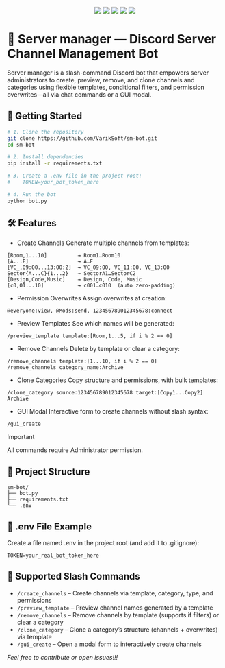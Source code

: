 <p align="center"> <img src="https://img.shields.io/badge/version-1.0.0-blue?style=flat-square" /> <img src="https://img.shields.io/badge/status-beta-yellow?style=flat-square" /> <img src="https://img.shields.io/badge/license-MIT-green?style=flat-square" /> <img src="https://img.shields.io/badge/python-3.10+-blue?style=flat-square&logo=python" /> <img src="https://img.shields.io/badge/discord.py-2.x-blueviolet?style=flat-square&logo=discord" /> </p>

# 🔧 Server manager — Discord Server Channel Management Bot
Server manager is a slash-command Discord bot that empowers server administrators to create, preview, remove, and clone channels and categories using flexible templates, conditional filters, and permission overwrites—all via chat commands or a GUI modal.

## 🚀 Getting Started
```bash
# 1. Clone the repository
git clone https://github.com/VarikSoft/sm-bot.git
cd sm-bot

# 2. Install dependencies
pip install -r requirements.txt

# 3. Create a .env file in the project root:
#    TOKEN=your_bot_token_here

# 4. Run the bot
python bot.py
```

## 🛠️ Features
- Create Channels
Generate multiple channels from templates:
```
[Room,1...10]          → Room1…Room10  
[A...F]                → A…F  
[VC_,09:00...13:00:2]  → VC_09:00, VC_11:00, VC_13:00  
Sector{A...C}{1...2}   → SectorA1…SectorC2  
[Design,Code,Music]    → Design, Code, Music  
[c0,01...10]           → c001…c010  (auto zero-padding)
```

- Permission Overwrites
Assign overwrites at creation:

```
@everyone:view, @Mods:send, 123456789012345678:connect
```

- Preview Templates
See which names will be generated:
```
/preview_template template:[Room,1...5, if i % 2 == 0]
```
- Remove Channels
Delete by template or clear a category:

```
/remove_channels template:[1...10, if i % 2 == 0]
/remove_channels category_name:Archive
```

- Clone Categories
Copy structure and permissions, with bulk templates:

```
/clone_category source:123456789012345678 target:[Copy1...Copy2] Archive
```

- GUI Modal
Interactive form to create channels without slash syntax:

```
/gui_create
```

> [!IMPORTANT]
> All commands require Administrator permission.

## 📁 Project Structure
```
sm-bot/
├── bot.py
├── requirements.txt
└── .env
```

## 🔐 .env File Example
Create a file named .env in the project root (and add it to .gitignore):

```
TOKEN=your_real_bot_token_here
```

## 💬 Supported Slash Commands
- `/create_channels` – Create channels via template, category, type, and permissions
- `/preview_template` – Preview channel names generated by a template
- `/remove_channels` – Remove channels by template (supports if filters) or clear a category
- `/clone_category` – Clone a category’s structure (channels + overwrites) via template
- `/gui_create` – Open a modal form to interactively create channels

*Feel free to contribute or open issues!!!*
